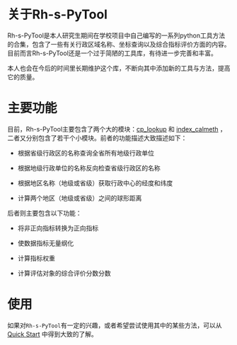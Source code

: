 # 关于Rh-s-PyTool

Rh-s-PyTool是本人研究生期间在学校项目中自己编写的一系列python工具方法的合集，包含了一些有关行政区域名称、坐标查询以及综合指标评价方面的内容。目前而言Rh-s-PyTool还是一个过于简陋的工具库，有待进一步完善和丰富。

本人也会在今后的时间里长期维护这个库，不断向其中添加新的工具与方法，提高它的质量。

# 主要功能

目前，Rh-s-PyTool主要包含了两个大的模块：[cp_lookup](modules/cp_lookup.md) 和 [index_calmeth](modules/index_calmeth.md) ，二者又分别包含了若干个小模块。前者的功能描述大致描述如下：

+ 根据省级行政区的名称查询全省所有地级行政单位

+ 根据地级行政单位的名称反向检查省级行政区的名称

+ 根据地区名称（地级或省级）获取行政中心的经度和纬度

+ 计算两个地区（地级或省级）之间的球形距离

后者则主要包含以下功能：

+ 将非正向指标转换为正向指标

+ 使数据指标无量纲化

+ 计算指标权重

+ 计算评估对象的综合评价分数分数

# 使用

如果对`Rh-s-PyTool`有一定的兴趣，或者希望尝试使用其中的某些方法，可以从 [Quick Start](quick_start.md) 中得到大致的了解。
